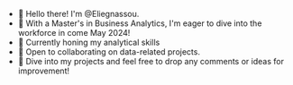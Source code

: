 - 👋 Hello there! I'm @Eliegnassou.
- 👀 With a Master's in Business Analytics, I'm eager to dive into the workforce in come May 2024!
- 🌱 Currently honing my analytical skills  
- 💼 Open to collaborating on data-related projects.
- 🚀 Dive into my projects and feel free to drop any comments or ideas for improvement!

<!---
Eliegnassou/Eliegnassou is a ✨ special ✨ repository because its `README.md` (this file) appears on your GitHub profile.
You can click the Preview link to take a look at your changes.
--->
